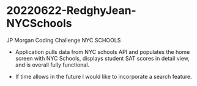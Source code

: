 # 20220622-RedghyJean-NYCSchools
JP Morgan Coding Challenge
NYC SCHOOLS

* Application pulls data from NYC schools API and populates the home screen with NYC Schools, displays student SAT scores in detail view, and is overall fully functional.

* If time allows in the future I would like to incorporate a search feature. 
